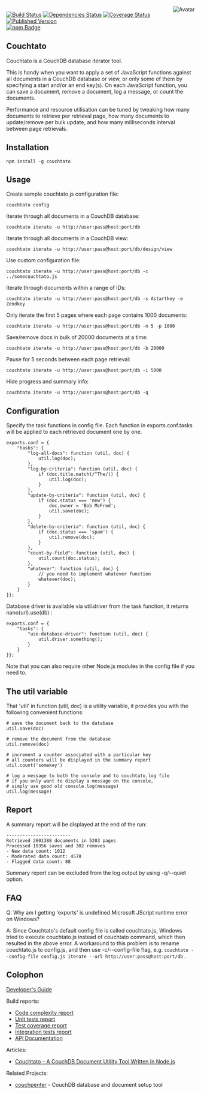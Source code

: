 <img align="right" src="https://raw.github.com/cliffano/couchtato/master/avatar.jpg" alt="Avatar"/>

[![Build Status](https://img.shields.io/travis/cliffano/couchtato.svg)](http://travis-ci.org/cliffano/couchtato)
[![Dependencies Status](https://img.shields.io/david/cliffano/couchtato.svg)](http://david-dm.org/cliffano/couchtato)
[![Coverage Status](https://img.shields.io/coveralls/cliffano/couchtato.svg)](https://coveralls.io/r/cliffano/couchtato?branch=master)
[![Published Version](https://img.shields.io/npm/v/couchtato.svg)](http://www.npmjs.com/package/couchtato)
<br/>
[![npm Badge](https://nodei.co/npm/couchtato.png)](http://npmjs.org/package/couchtato)


Couchtato
---------

Couchtato is a CouchDB database iterator tool.

This is handy when you want to apply a set of JavaScript functions against all documents in a CouchDB database or view, or only some of them by specifying a start and/or an end key(s). On each JavaScript function, you can save a document, remove a document, log a message, or count the documents.

Performance and resource utilisation can be tuned by tweaking how many documents to retrieve per retrieval page, how many documents to update/remove per bulk update, and how many milliseconds interval between page retrievals.

Installation
------------

    npm install -g couchtato
    
Usage
-----

Create sample couchtato.js configuration file:

    couchtato config
    
Iterate through all documents in a CouchDB database:

    couchtato iterate -u http://user:pass@host:port/db

Iterate through all documents in a CouchDB view:

    couchtato iterate -u http://user:pass@host:port/db/design/view

Use custom configuration file:

    couchtato iterate -u http://user:pass@host:port/db -c ../somecouchtato.js

Iterate through documents within a range of IDs:

    couchtato iterate -u http://user:pass@host:port/db -s Astartkey -e Zendkey

Only iterate the first 5 pages where each page contains 1000 documents:

    couchtato iterate -u http://user:pass@host:port/db -n 5 -p 1000
    
Save/remove docs in bulk of 20000 documents at a time:

    couchtato iterate -u http://user:pass@host:port/db -b 20000

Pause for 5 seconds between each page retrieval:

    couchtato iterate -u http://user:pass@host:port/db -i 5000

Hide progress and summary info:

    couchtato iterate -u http://user:pass@host:port/db -q

Configuration
-------------

Specify the task functions in config file. Each function in exports.conf.tasks will be applied to each retrieved document one by one.

    exports.conf = {
        "tasks": {
            "log-all-docs": function (util, doc) {
                util.log(doc);
            },
            "log-by-criteria": function (util, doc) {
                if (doc.title.match(/^The/)) {
                    util.log(doc);
                }
            },
            "update-by-criteria": function (util, doc) {
                if (doc.status === 'new') {
                    doc.owner = 'Bob McFred';
                    util.save(doc);
                }
            },
            "delete-by-criteria": function (util, doc) {
                if (doc.status === 'spam') {
                    util.remove(doc);
                }
            },
            "count-by-field": function (util, doc) {
                util.count(doc.status);
            },
            "whatever": function (util, doc) {
                // you need to implement whatever function
                whatever(doc);
            }
        }
    }};

Database driver is available via util.driver from the task function, it returns nano(url).use(db) :

    exports.conf = {
        "tasks": {
            "use-database-driver": function (util, doc) {
                util.driver.something();
            }
        }
    }};

Note that you can also require other Node.js modules in the config file if you need to.

The util variable
-----------------

That 'util' in function (util, doc) is a utility variable, it provides you with the following convenient functions:

    # save the document back to the database
    util.save(doc)
    
    # remove the document from the database
    util.remove(doc)
    
    # increment a counter associated with a particular key
    # all counters will be displayed in the summary report
    util.count('somekey')
    
    # log a message to both the console and to couchtato.log file
    # if you only want to display a message on the console,
    # simply use good old console.log(message)
    util.log(message)

Report
------

A summary report will be displayed at the end of the run:

    ------------------------
    Retrieved 2601388 documents in 5203 pages
    Processed 10356 saves and 302 removes
    - New data count: 1012
    - Moderated data count: 4578
    - Flagged data count: 88

Summary report can be excluded from the log output by using -q/--quiet option.

FAQ
---

Q: Why am I getting 'exports' is undefined Microsoft JScript runtime error on Windows?

A: Since Couchtato's default config file is called couchtato.js, Windows tried to execute couchtato.js instead of couchtato command, which then resulted in the above error. A workaround to this problem is to rename couchtato.js to config.js, and then use -c/--config-file flag, e.g. `couchtato --config-file config.js iterate --url http://user:pass@host:port/db` .

Colophon
--------

[Developer's Guide](http://cliffano.github.io/developers_guide.html#nodejs)

Build reports:

* [Code complexity report](http://cliffano.github.io/couchtato/complexity/plato/index.html)
* [Unit tests report](http://cliffano.github.io/couchtato/test/buster.out)
* [Test coverage report](http://cliffano.github.io/couchtato/coverage/buster-istanbul/lcov-report/lib/index.html)
* [Integration tests report](http://cliffano.github.io/couchtato/test-integration/cmdt.out)
* [API Documentation](http://cliffano.github.io/couchtato/doc/dox-foundation/index.html)

Articles:

* [Couchtato – A CouchDB Document Utility Tool Written In Node.js](http://blog.shinetech.com/2011/06/30/couchtato-a-couchdb-document-utility-tool-written-in-nodejs/)

Related Projects:

* [couchpenter](http://github.com/cliffano/couchpenter) - CouchDB database and document setup tool
